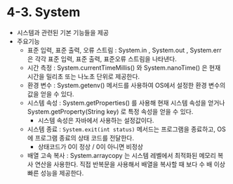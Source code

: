 # 4-3. System

- 시스템과 관련된 기본 기능들을 제공
- 주요기능
    - 표준 입력, 표준 출력, 오류 스트림 : System.in , System.out , System.err 은 각각 표준 입력, 표준 출력, 표준오류 스트림을 나타낸다.
    - 시간 측정 : System.currentTimeMillis() 와 System.nanoTime() 은 현재 시간을 밀리초 또는 나노초 단위로 제공한다.
    - 환경 변수 : System.getenv() 메서드를 사용하여 OS에서 설정한 환경 변수의 값을 얻을 수 있다.
    - 시스템 속성 : System.getProperties() 를 사용해 현재 시스템 속성을 얻거나System.getProperty(String key) 로 특정 속성을 얻을 수 있다.
        - 시스템 속성은 자바에서 사용하는 설정값이다.
    - 시스템 종료 : `System.exit(int status)` 메서드는 프로그램을 종료하고, OS에 프로그램 종료의 상태 코드를 전달한다.
        - 상태코드가 0이 정상 / 0이 아니면 비정상
    - 배열 고속 복사 : System.arraycopy 는 시스템 레벨에서 최적화된 메모리 복사 연산을 사용한다. 직접 반복문을 사용해서 배열을 복사할 때 보다 수 배 이상 빠른 성능을 제공한다.